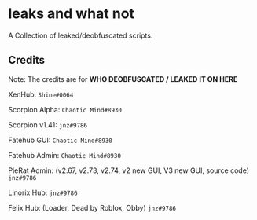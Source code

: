 # leaks and what not

A Collection of leaked/deobfuscated scripts.

## Credits

Note: The credits are for **WHO DEOBFUSCATED / LEAKED IT ON HERE**

XenHub: `Shine#0064`

Scorpion Alpha: `Chaotic Mind#8930`

Scorpion v1.41: `jnz#9786`

Fatehub GUI: `Chaotic Mind#8930`

Fatehub Admin: `Chaotic Mind#8930`

PieRat Admin: (v2.67, v2.73, v2.74, v2 new GUI, V3 new GUI, source code) `jnz#9786`

Linorix Hub: `jnz#9786`

Felix Hub: (Loader, Dead by Roblox, Obby) `jnz#9786`
